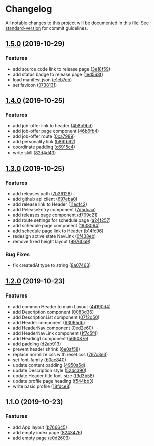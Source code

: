 # Changelog

All notable changes to this project will be documented in this file. See [standard-version](https://github.com/conventional-changelog/standard-version) for commit guidelines.

## [1.5.0](https://github.com/koiketakayuki/profile/compare/v1.4.0...v1.5.0) (2019-10-29)


### Features

* add source code link to release page ([3e18f59](https://github.com/koiketakayuki/profile/commit/3e18f59e0e91d810cb4a86bd692a2f8c91c2fb14))
* add status badge to release page ([1ed568f](https://github.com/koiketakayuki/profile/commit/1ed568f0e0ff82ba28e7893b2a0b1d568a1d8073))
* load manifest.json ([e1eb7cb](https://github.com/koiketakayuki/profile/commit/e1eb7cb730265085c92f8e3a32dc19fff91569dc))
* set favicon ([0738131](https://github.com/koiketakayuki/profile/commit/073813124984548d2d1526ed244f3abd8773f9f0))

## [1.4.0](https://github.com/koiketakayuki/profile/compare/v1.3.0...v1.4.0) (2019-10-25)


### Features

* add job-offer link to header ([4b8b9bd](https://github.com/koiketakayuki/profile/commit/4b8b9bde1b4ff32c5524851493ed4b56f06b5b7e))
* add job-offer page component ([46b6fb4](https://github.com/koiketakayuki/profile/commit/46b6fb459e6414221b49b020ee6c4ab0658fedd3))
* add job-offer route ([0ca7989](https://github.com/koiketakayuki/profile/commit/0ca7989f6213177f84c0480160912d149d1bae93))
* add personality link ([b86fb62](https://github.com/koiketakayuki/profile/commit/b86fb62c701523fb233a604dc901a8bffc94a219))
* coordinate padding ([c6915c4](https://github.com/koiketakayuki/profile/commit/c6915c4055a892aee7a2478834973695805c54e7))
* write skill ([82d4d43](https://github.com/koiketakayuki/profile/commit/82d4d43be9cd9d9d4b067932bfc810ebb985da4f))

## [1.3.0](https://github.com/koiketakayuki/profile/compare/v1.2.0...v1.3.0) (2019-10-25)


### Features

*  add releases path ([7b36128](https://github.com/koiketakayuki/profile/commit/7b36128c802649d76ffda637c0225fa227f449c1))
* add github api client ([697eba0](https://github.com/koiketakayuki/profile/commit/697eba09007618740a2b2234db21e898eb0ba1ab))
* add release link to Header ([11edf42](https://github.com/koiketakayuki/profile/commit/11edf425be54692f83de465171a03ec1bb92f8dd))
* add ReleaseEntry component ([7d5dcaa](https://github.com/koiketakayuki/profile/commit/7d5dcaa67fda367477e81450e654a71f5a8893a5))
* add releases page component ([d709c21](https://github.com/koiketakayuki/profile/commit/d709c210e94d83331b8197da04ba315e187c17c7))
* add route settings for schedule page ([a24f257](https://github.com/koiketakayuki/profile/commit/a24f257b61b55a96ffb10d2ded6a1e3ae26c9f59))
* add schedule page component ([1938064](https://github.com/koiketakayuki/profile/commit/1938064203b4b0262d26cd7898f38462c15056bd))
* add schedule page link to Header ([b14fc96](https://github.com/koiketakayuki/profile/commit/b14fc966bb759e5b1df18eaf8ef11a3dde1cbde0))
* redesign active state NavLink ([0f438eb](https://github.com/koiketakayuki/profile/commit/0f438ebde66792e5e01fcf67c4d903ee89cd0139))
* remove fixed height layout ([99760a9](https://github.com/koiketakayuki/profile/commit/99760a921d3a43da9424474635811ca9f2a3c248))


### Bug Fixes

* fix createdAt type to string ([8a07463](https://github.com/koiketakayuki/profile/commit/8a07463e6be54ddab46b93d3e11bf7acca7cfa49))

## [1.2.0](https://github.com/koiketakayuki/profile/compare/v1.1.0...v1.2.0) (2019-10-23)


### Features

* add common Header to main Layout ([44190d4](https://github.com/koiketakayuki/profile/commit/44190d4416c2997fdb9afc9527d31faf275e2da7))
* add Description component ([0083d36](https://github.com/koiketakayuki/profile/commit/0083d36b00db3ae16235f4d4602c06b8e11ccdfe))
* add DescriptionList component ([07f2d50](https://github.com/koiketakayuki/profile/commit/07f2d504581e26cd9f63d161f89ce8d71867219c))
* add Header component ([63065db](https://github.com/koiketakayuki/profile/commit/63065dbe0ecef4bba65651a932e8e2d8625d6927))
* add HeaderNav component ([0ed2e60](https://github.com/koiketakayuki/profile/commit/0ed2e60756f12dc3542aba3bd54d7b6b1759cbfd))
* add HeaderNavLink component ([1f7c5f4](https://github.com/koiketakayuki/profile/commit/1f7c5f4456f8fc2296a183e10fe42c416f80210e))
* add Heading1 component ([569087e](https://github.com/koiketakayuki/profile/commit/569087e32118013260211356146a2ccdf113030b))
* add padding ([d2ab913](https://github.com/koiketakayuki/profile/commit/d2ab913cbe7b848f477cc928df9222d5852c17fa))
* prevent header shrink ([6e0af58](https://github.com/koiketakayuki/profile/commit/6e0af587fcbc3dcd834236ff9aae07d413f3acdd))
* replace normlize.css with reset.css ([797c3e3](https://github.com/koiketakayuki/profile/commit/797c3e3a24eedeed91a8d5180d65c668b0c7ae2c))
* set font-family ([b0ac840](https://github.com/koiketakayuki/profile/commit/b0ac8401941b5ee410d47bbbef54242aaf0bb408))
* update content padding ([4950a5d](https://github.com/koiketakayuki/profile/commit/4950a5d00535f192bb71a8348158b6e0dca37bb6))
* update Description style ([524c390](https://github.com/koiketakayuki/profile/commit/524c390c925f1768da73ff72b84cbdeeb0944731))
* update Header title font-size ([f9d3b58](https://github.com/koiketakayuki/profile/commit/f9d3b58e6fcf569a632f61cfe0cdc1188a16a592))
* update profile page heading ([f544bb3](https://github.com/koiketakayuki/profile/commit/f544bb3a89578027a850a9318dad342c91ec3691))
* write basic profile ([18fdce8](https://github.com/koiketakayuki/profile/commit/18fdce8700b6c4d83721150a543ff94465dad1a2))

## 1.1.0 (2019-10-23)


### Features

* add App layout ([b766645](https://github.com/koiketakayuki/profile/commit/b766645dfc5e329c0c50d7f284d6a9dcbfd633d5))
* add empty index page ([8243476](https://github.com/koiketakayuki/profile/commit/8243476eb343130fa0d04228b7a85545fe4c6fdd))
* add empty page ([e0d2603](https://github.com/koiketakayuki/profile/commit/e0d26031228212d78f1b6e55f3aa44a14dba5267))
